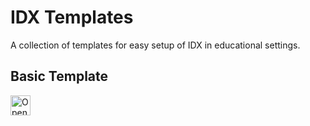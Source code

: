 # IDX Templates
A collection of templates for easy setup of IDX in educational settings.

## Basic Template
<a href="https://idx.google.com/import?url=https://github.com/Blaa00/IDXTemplate/tree/main/src/BasicTemplate">
  <picture>
    <source
      media="(prefers-color-scheme: dark)"
      srcset="https://cdn.idx.dev/btn/open_dark_32.svg">
    <source
      media="(prefers-color-scheme: light)"
      srcset="https://cdn.idx.dev/btn/open_light_32.svg">
    <img
      height="32"
      alt="Open in IDX"
      src="https://cdn.idx.dev/btn/open_purple_32.svg">
  </picture>
</a>